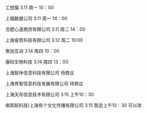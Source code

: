 <p>工控猫 3.11 周一 10：00</p>
<p>上福数据公司 3.11 周一 14：00</p>
<p>合肥心道商贸有限公司 3.11 周二 14：00</p>
<p>上海睿思科技有限公司 3.12 周二 10:00</p>
<p>聚加互动 3.14 周四 10：00</p>
<p>康码生物科技 3.14 周四 13：00</p>
<p>上海智休信息科技有限公司 待商议</p>
<p>上海育智信息科技发展有限公司 待商议</p>
<p>上海天存信息技术有限公司 3.15 上午10：30</p>
<p>南熙航科技/上海有个文化传播有限公司 3.15 暂定上午10：30 可以改</p>
